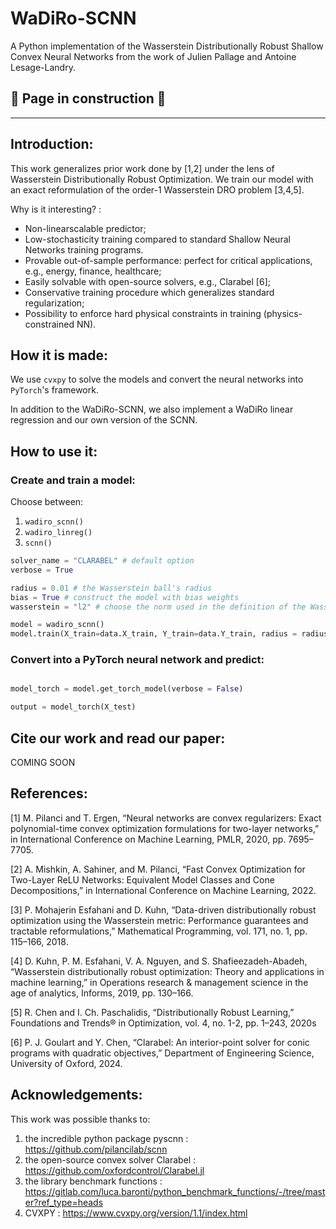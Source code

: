 # WaDiRo-SCNN
A Python implementation of the Wasserstein Distributionally Robust Shallow Convex Neural Networks from the work of Julien Pallage and Antoine Lesage-Landry.

🚧 **Page in construction** 🚧
---
---
## Introduction:
This work generalizes prior work done by [1,2] under the lens of Wasserstein Distributionally Robust Optimization. We train our model with an exact reformulation of the order-1 Wasserstein DRO problem [3,4,5].

Why is it interesting? :
- Non-linearscalable predictor;
- Low-stochasticity training compared to standard Shallow Neural Networks training programs.
- Provable out-of-sample performance: perfect for critical applications, e.g., energy, finance, healthcare;
- Easily solvable with open-source solvers, e.g., Clarabel [6];
- Conservative training procedure which generalizes standard regularization;
- Possibility to enforce hard physical constraints in training (physics-constrained NN).

## How it is made:
We use `cvxpy` to solve the models and convert the neural networks into `PyTorch`'s framework. 

In addition to the WaDiRo-SCNN, we also implement a WaDiRo linear regression and our own version of the SCNN.

## How to use it:

### Create and train a model:

Choose between:
1. `wadiro_scnn()`
2. `wadiro_linreg()`
3. `scnn()`

```python
solver_name = "CLARABEL" # default option
verbose = True 

radius = 0.01 # the Wasserstein ball's radius
bias = True # construct the model with bias weights
wasserstein = "l2" # choose the norm used in the definition of the Wasserstein distance

model = wadiro_scnn()
model.train(X_train=data.X_train, Y_train=data.Y_train, radius = radius, bias = bias, max_neurons=max_neurons, verbose=verbose, solver=solver_name, wasserstein=wasserstein)
```


### Convert into a PyTorch neural network and predict:

```python

model_torch = model.get_torch_model(verbose = False)

output = model_torch(X_test)

```

## Cite our work and read our paper:

COMING SOON

## References:

[1] M. Pilanci and T. Ergen, “Neural networks are convex regularizers: Exact polynomial-time convex optimization formulations for two-layer networks,” in International Conference on Machine Learning, PMLR, 2020, pp. 7695–7705.

[2] A. Mishkin, A. Sahiner, and M. Pilanci, “Fast Convex Optimization for Two-Layer ReLU Networks: Equivalent Model Classes and Cone Decompositions,” in International Conference on Machine Learning, 2022.

[3] P. Mohajerin Esfahani and D. Kuhn, “Data-driven distributionally robust optimization using the Wasserstein metric: Performance guarantees and tractable reformulations,” Mathematical Programming, vol. 171, no. 1, pp. 115–166, 2018.

[4] D. Kuhn, P. M. Esfahani, V. A. Nguyen, and S. Shafieezadeh-Abadeh, “Wasserstein distributionally robust optimization: Theory and applications in machine learning,” in Operations research & management science in the age of analytics, Informs, 2019, pp. 130–166.

[5] R. Chen and I. Ch. Paschalidis, “Distributionally Robust Learning,” Foundations and Trends® in Optimization, vol. 4, no. 1-2, pp. 1–243, 2020s

[6] P. J. Goulart and Y. Chen, “Clarabel: An interior-point solver for conic programs with quadratic objectives,” Department of Engineering Science, University of Oxford, 2024.

## Acknowledgements:

This work was possible thanks to:

1. the incredible python package pyscnn : https://github.com/pilancilab/scnn
2. the open-source convex solver Clarabel : https://github.com/oxfordcontrol/Clarabel.jl
3. the library benchmark functions : https://gitlab.com/luca.baronti/python_benchmark_functions/-/tree/master?ref_type=heads
4. CVXPY : https://www.cvxpy.org/version/1.1/index.html


